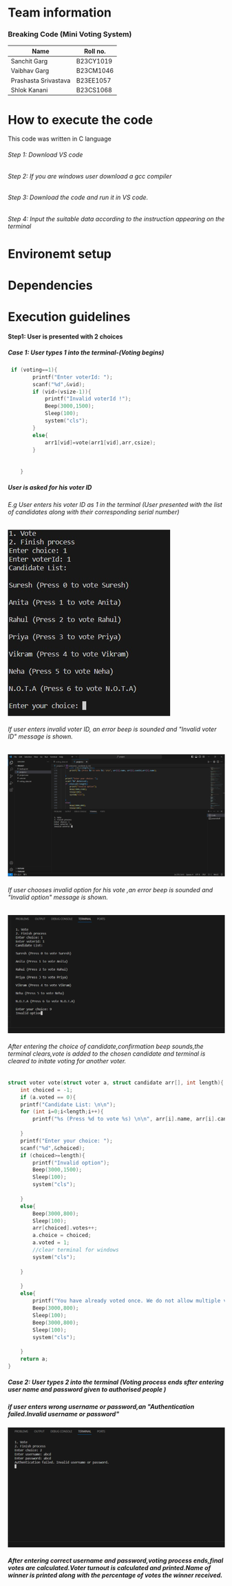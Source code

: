 # Team information 
###  Breaking Code (Mini Voting System)
|Name|Roll no.|
|-------|-------|
|Sanchit Garg|B23CY1019|
|Vaibhav Garg|B23CM1046|
|Prashasta Srivastava|B23EE1057|
|Shlok Kanani|B23CS1068|
# How to execute the code 
This code was written in C language
###### Step 1: Download VS code
###### Step 2: If you are windows user download a gcc compiler
###### Step 3: Download the code and run it in VS code.
###### Step 4: Input the suitable data according to the instruction appearing on the terminal
# Environemt setup

# Dependencies

# Execution guidelines
#### Step1: User is presented with 2 choices
##### Case 1: User types 1 into the terminal-(Voting begins)
```c
 if (voting==1){
        printf("Enter voterId: ");
        scanf("%d",&vid);
        if (vid>(vsize-1)){
            printf("Invalid voterId !");
            Beep(3000,1500);
            Sleep(100);
            system("cls");
        }
        else{
            arr1[vid]=vote(arr1[vid],arr,csize);
        }
        
        
    }
```
##### User is asked for his voter ID
###### E.g User enters his voter ID as 1 in the terminal (User presented with the list of candidates along with their corresponding serial number)
![](screenshots/3dec,jpg.jpg)
###### If user enters invalid voter ID, an error beep is sounded and "Invalid voter ID" message is shown.
![](screenshots/3dec.png)
###### If user chooses invalid option for his vote ,an error beep is sounded and "Invalid option" message is shown.
![](screenshots/3dec2.png)
###### After entering the choice of candidate,confirmation beep sounds,the terminal clears,vote is added to the chosen candidate and terminal is cleared to initate voting for another voter.
```c
struct voter vote(struct voter a, struct candidate arr[], int length){
    int choiced = -1;
    if (a.voted == 0){
    printf("Candidate List: \n\n");
    for (int i=0;i<length;i++){
        printf("%s (Press %d to vote %s) \n\n", arr[i].name, arr[i].candId,arr[i].name);
        
    }
    printf("Enter your choice: ");
    scanf("%d",&choiced);
    if (choiced>=length){
        printf("Invalid option");
        Beep(3000,1500);
        Sleep(100);
        system("cls");

    }
    else{
        Beep(3000,800);
        Sleep(100);
        arr[choiced].votes++;
        a.choice = choiced;
        a.voted = 1;
        //clear terminal for windows
        system("cls");
        
    }
    
    }
    else{
        printf("You have already voted once. We do not allow multiple votes !");
        Beep(3000,800);
        Sleep(100);
        Beep(3000,800);
        Sleep(100);
        system("cls");
        
    }
    return a;
}
```
##### Case 2: User types 2 into the terminal (Voting process ends sfter entering user name and password given to authorised people )
##### if user enters wrong username or password,an "Authentication failed.Invalid username or password"
![](screenshots/3dec3.png)
##### After entering correct username and password,voting process ends,final votes are calculated.Voter turnout is calculated and printed.Name of winner is printed along with the percentage of votes the winner received.

